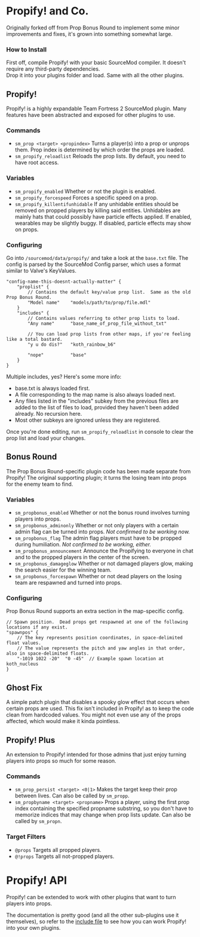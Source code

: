 # Propify! and Co.
Originally forked off from Prop Bonus Round to implement some minor improvements and fixes, it's grown into something somewhat large.

### How to Install
First off, compile Propify! with your basic SourceMod compiler.  It doesn't require any third-party dependencies.  
Drop it into your plugins folder and load.  Same with all the other plugins.

## Propify!
Propify! is a highly expandable Team Fortress 2 SourceMod plugin.  Many features have been abstracted and exposed for other plugins to use.

### Commands
* `sm_prop <target> <propindex>` Turns a player(s) into a prop or unprops them.  Prop index is determined by which order the props are loaded.
* `sm_propify_reloadlist` Reloads the prop lists.  By default, you need to have root access.

### Variables
* `sm_propify_enabled` Whether or not the plugin is enabled.
* `sm_propify_forcespeed` Forces a specific speed on a prop.
* `sm_propify_killentifunhidable` If any unhidable entities should be removed on propped players by killing said entities.  Unhidables are mainly hats that could possibly have particle effects applied.  If enabled, wearables may be slightly buggy.  If disabled, particle effects may show on props.

### Configuring
Go into `/sourcemod/data/propify/` and take a look at the `base.txt` file.  The config is parsed by the SourceMod Config parser, which uses a format similar to Valve's KeyValues.
```
"config-name-this-doesnt-actually-matter" {
    "proplist" {
        // Contains the default key/value prop list.  Same as the old Prop Bonus Round.
        "Model name"    "models/path/to/prop/file.mdl"
    }
    "includes" {
        // Contains values referring to other prop lists to load.
        "Any name"      "base_name_of_prop_file_without_txt"

        // You can load prop lists from other maps, if you're feeling like a total bastard.
        "y u do dis?"   "koth_rainbow_b6"

        "nope"          "base"
    }
}
```
Multiple includes, yes?  Here's some more info:
*  base.txt is always loaded first.
*  A file corresponding to the map name is also always loaded next.
*  Any files listed in the "includes" subkey from the previous files are added to the list of files to load, provided they haven't been added already.  No recursion here.
*  Most other subkeys are ignored unless they are registered.

Once you're done editing, run `sm_propify_reloadlist` in console to clear the prop list and load your changes.

## Bonus Round
The Prop Bonus Round-specific plugin code has been made separate from Propify!  The original supporting plugin; it turns the losing team into props for the enemy team to find.

### Variables
* `sm_propbonus_enabled` Whether or not the bonus round involves turning players into props.
* `sm_propbonus_adminonly` Whether or not only players with a certain admin flag can be turned into props.  *Not confirmed to be working now.*
* `sm_propbonus_flag` The admin flag players must have to be propped during humiliation.  *Not confirmed to be working, either.*
* `sm_propbonus_announcement` Announce the Propifying to everyone in chat and to the propped players in the center of the screen.
* `sm_propbonus_damageglow` Whether or not damaged players glow, making the search easier for the winning team.
* `sm_propbonus_forcespawn` Whether or not dead players on the losing team are respawned and turned into props.

### Configuring
Prop Bonus Round supports an extra section in the map-specific config.
```
// Spawn position.  Dead props get respawned at one of the following locations if any exist.
"spawnpos" {
    // The key represents position coordinates, in space-delimited float values.
    // The value represents the pitch and yaw angles in that order, also in space-delimited floats.
    "-1019 1022 -20"  "0 -45"  // Example spawn location at koth_nucleus
}
```

## Ghost Fix
A simple patch plugin that disables a spooky glow effect that occurs when certain props are used.  This fix isn't included in Propify! as to keep the code clean from hardcoded values.  You might not even use any of the props affected, which would make it kinda pointless.

## Propify! Plus
An extension to Propify! intended for those admins that just enjoy turning players into props so much for some reason.

### Commands
* `sm_prop_persist <target> <0|1>` Makes the target keep their prop between lives.  Can also be called by `sm_propp`.  
* `sm_propbyname <target> <propname>` Props a player, using the first prop index containing the specified propname substring, so you don't have to memorize indices that may change when prop lists update.  Can also be called by `sm_propn`.

### Target Filters
* `@props` Targets all propped players.
* `@!props` Targets all not-propped players.

# Propify! API
Propify! can be extended to work with other plugins that want to turn players into props.

The documentation is pretty good (and all the other sub-plugins use it themselves), so refer to the [include file](https://github.com/nosoop/sm-plugins/blob/master/propbonusround/propify.inc) to see how you can work Propify! into your own plugins.
